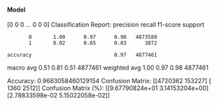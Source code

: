 #### Model
[0 0 0 ... 0 0 0]
Classification Report:
              precision    recall  f1-score   support

           0       1.00      0.97      0.98   4873589
           1       0.02      0.65      0.03      3872

    accuracy                           0.97   4877461
   macro avg       0.51      0.81      0.51   4877461
weighted avg       1.00      0.97      0.98   4877461

Accuracy: 0.9683058460129154
Confusion Matrix:
[[4720362  153227]
 [   1360    2512]]
Confusion Matrix (%):
[[9.67790824e+01 3.14153204e+00]
 [2.78833598e-02 5.15022058e-02]]
